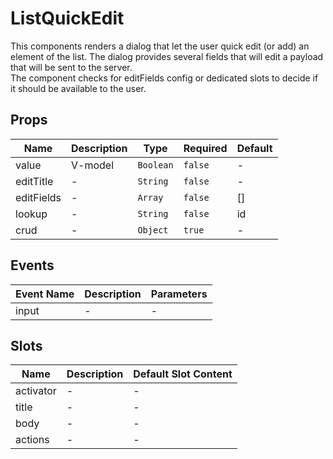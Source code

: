 # ListQuickEdit

This components renders a dialog that let the user quick edit (or add) an element of the list. The dialog provides several fields that will edit a payload that will be sent to the server. <br> The component checks for editFields config or dedicated slots to decide if it should be available to the user.

## Props

<!-- @vuese:ListQuickEdit:props:start -->

|Name|Description|Type|Required|Default|
|---|---|---|---|---|
|value|V-model|`Boolean`|`false`|-|
|editTitle|-|`String`|`false`|-|
|editFields|-|`Array`|`false`|[]|
|lookup|-|`String`|`false`|id|
|crud|-|`Object`|`true`|-|

<!-- @vuese:ListQuickEdit:props:end -->


## Events

<!-- @vuese:ListQuickEdit:events:start -->

|Event Name|Description|Parameters|
|---|---|---|
|input|-|-|

<!-- @vuese:ListQuickEdit:events:end -->


## Slots

<!-- @vuese:ListQuickEdit:slots:start -->

|Name|Description|Default Slot Content|
|---|---|---|
|activator|-|-|
|title|-|-|
|body|-|-|
|actions|-|-|

<!-- @vuese:ListQuickEdit:slots:end -->


